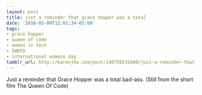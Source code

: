 ```yaml
---
layout: post
title: just a reminder that grace hopper was a total
date: '2016-03-09T12:01:34-05:00'
tags:
- grace hopper
- queen of code
- women in tech
- IWDTO
- international womens day
tumblr_url: http://karenjho.com/post/140750232480/just-a-reminder-that-grace-hopper-was-a-total
---
```

Just a reminder that Grace Hopper was a total bad-ass. (Still from the short film The Queen Of Code)
